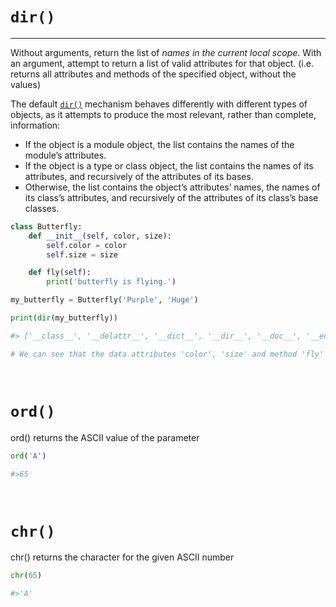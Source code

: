 

# `dir()`
---
Without arguments, return the list of *names in the current local scope*. With an argument, attempt to return a list of valid attributes for that object. (i.e. returns all attributes and methods of the specified object, without the values)

The default [`dir()`](https://docs.python.org/3/library/functions.html#dir "dir") mechanism behaves differently with different types of objects, as it attempts to produce the most relevant, rather than complete, information:

-   If the object is a module object, the list contains the names of the module’s attributes.
-   If the object is a type or class object, the list contains the names of its attributes, and recursively of the attributes of its bases.
-   Otherwise, the list contains the object’s attributes’ names, the names of its class’s attributes, and recursively of the attributes of its class’s base classes.

```python
class Butterfly:
    def __init__(self, color, size):
        self.color = color
        self.size = size

    def fly(self):
        print('butterfly is flying.')

my_butterfly = Butterfly('Purple', 'Huge')

print(dir(my_butterfly))

#> ['__class__', '__delattr__', '__dict__', '__dir__', '__doc__', '__eq__', '__format__', '__ge__', '__getattribute__', '__gt__', '__hash__', '__init__', '__init_subclass__', '__le__', '__lt__', '__module__', '__ne__', '__new__', '__reduce__', '__reduce_ex__', '__repr__', '__setattr__', '__sizeof__', '__str__', '__subclasshook__', '__weakref__', 'color', 'fly', 'size']

# We can see that the data attributes 'color', 'size' and method 'fly' are present in output of dir()
```

<br/>

# `ord()`

ord() returns the ASCII value of the parameter

```python
ord('A')

#>65
```

<br/>

# `chr()`

chr() returns the character for the given ASCII number

```python
chr(65)

#>'A'
```


